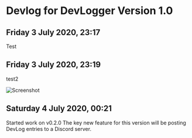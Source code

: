 # Devlog for DevLogger Version 1.0

## Friday 3 July 2020, 23:17

Test

## Friday 3 July 2020, 23:19

test2

![Screenshot](D:\tmp\DevLogger\SampleScene\UnityEditor.SceneHierarchyWindow_DevLogger_SampleScene_v1.0_132383165790000000.png)

## Saturday 4 July 2020, 00:21

Started work on v0.2.0 The key new feature for this version will be posting DevLog entries to a Discord server.

